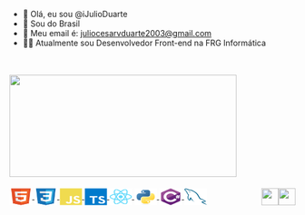 - 👋 Olá, eu sou @iJulioDuarte
- 🌅 Sou do Brasil
- 📩 Meu email é: juliocesarvduarte2003@gmail.com
- 👨‍💻 Atualmente sou Desenvolvedor Front-end na FRG Informática

<div>
<br>
<br>
<a href="https://github.com/iJulioDuarte">
  <img height="180px" width="400em" src="https://github-readme-stats.vercel.app/api/top-langs/?username=iJulioDuarte&layout=compact&langs_count=7&theme=github_dark"/>
</div>



<div style="display: inline_block"><br>
  <img align="center" alt="Rafa-HTML" height="30" width="40" src="https://raw.githubusercontent.com/devicons/devicon/master/icons/html5/html5-original.svg">
  <img align="center" alt="Rafa-CSS" height="30" width="40" src="https://raw.githubusercontent.com/devicons/devicon/master/icons/css3/css3-original.svg">
  <img align="center" alt="Rafa-Js" height="30" width="40" src="https://raw.githubusercontent.com/devicons/devicon/master/icons/javascript/javascript-plain.svg">
  <img align="center" alt="Rafa-Ts" height="30" width="40" src="https://raw.githubusercontent.com/devicons/devicon/master/icons/typescript/typescript-plain.svg">
  <img align="center" alt="Rafa-React" height="30" width="40" src="https://raw.githubusercontent.com/devicons/devicon/master/icons/react/react-original.svg">
  <img align="center" alt="Rafa-Python" height="30" width="40" src="https://raw.githubusercontent.com/devicons/devicon/master/icons/python/python-original.svg">
  <img align="center" alt="Rafa-Csharp" height="30" width="40" src="https://raw.githubusercontent.com/devicons/devicon/master/icons/csharp/csharp-original.svg">
  <img align="center" alt="MySQL-icon" height="30" width="40" src="https://raw.githubusercontent.com/devicons/devicon/master/icons/mysql/mysql-original.svg"

  <div> 
  <a href="https://www.instagram.com/ijulio.duarte/" target="_blank"><img align="right" height="30" width="30" src="https://cdn-icons-png.flaticon.com/512/1384/1384015.png" target="_blank"></a> 
  <a href="https://www.linkedin.com/in/julio-duarte-28b67423a/" target="_blank"><img align="right" height="30" width="30" src="https://cdn-icons-png.flaticon.com/512/145/145807.png" target="_blank"></a> 
  </div>
</div>


